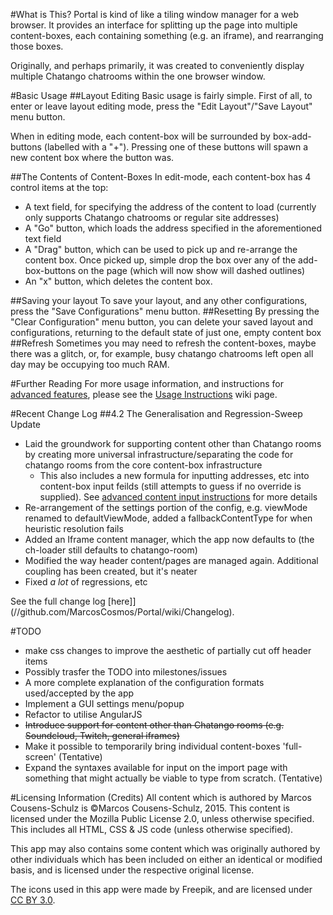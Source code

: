 #What is This?
Portal is kind of like a tiling window manager for a web browser. It provides an interface for splitting up the page into multiple content-boxes, each containing something (e.g. an iframe), and rearranging those boxes.

Originally, and perhaps primarily, it was created to conveniently display multiple Chatango chatrooms within the one browser window.

#Basic Usage
##Layout Editing
Basic usage is fairly simple. First of all, to enter or leave layout editing mode, press the "Edit Layout"/"Save Layout" menu button.

When in editing mode, each content-box will be surrounded by box-add-buttons (labelled with a "+"). Pressing one of these buttons will spawn a new content box where the button was.

##The Contents of Content-Boxes
In edit-mode, each content-box has 4 control items at the top:
- A text field, for specifying the address of the content to load (currently only supports Chatango chatrooms or regular site addresses)
- A "Go" button, which loads the address specified in the aforementioned text field
- A "Drag" button, which can be used to pick up and re-arrange the content box. Once picked up, simple drop the box over any of the add-box-buttons on the page (which will now show will dashed outlines)
- An "x" button, which deletes the content box.

##Saving your layout
To save your layout, and any other configurations, press the "Save Configurations" menu button.
##Resetting
By pressing the "Clear Configuration" menu button, you can delete your saved layout and configurations, returning to the default state of just one, empty content box
##Refresh
Sometimes you may need to refresh the content-boxes, maybe there was a glitch, or, for example, busy chatango chatrooms left open all day may be occupying too much RAM.

#Further Reading
For more usage information, and instructions for [advanced features](//github.com/MarcosCosmos/Portal/wiki/Usage#advanced-input), please see the [Usage Instructions](//github.com/MarcosCosmos/Portal/wiki/Usage) wiki page. 

#Recent Change Log
##4.2
The Generalisation and Regression-Sweep Update
- Laid the groundwork for supporting content other than Chatango rooms by creating more universal infrastructure/separating the code for chatango rooms from the core content-box infrastructure
  - This also includes a new formula for inputting addresses, etc into content-box input feilds (still attempts to guess if no override is supplied). See [advanced content input instructions](//github.com/MarcosCosmos/Portal/wiki/Usage#advanced-input) for more details
- Re-arrangement of the settings portion of the config, e.g. viewMode renamed to defaultViewMode, added a fallbackContentType for when heuristic resolution fails
- Added an Iframe content manager, which the app now defaults to (the ch-loader still defaults to chatango-room)
- Modified the way header content/pages are managed again. Additional coupling has been created, but it's neater
- Fixed *a lot* of regressions, etc

See the full change log [here]](//github.com/MarcosCosmos/Portal/wiki/Changelog).

#TODO
- make css changes to improve the aesthetic of partially cut off header items
- Possibly trasfer the TODO into milestones/issues
- A more complete explanation of the configuration formats used/accepted by the app
- Implement a GUI settings menu/popup
- Refactor to utilise AngularJS
- ~~Introduce support for content other than Chatango rooms (e.g. Soundcloud, Twitch, general iframes)~~
- Make it possible to temporarily bring individual content-boxes 'full-screen' (Tentative)
- Expand the syntaxes available for input on the import page with something that might actually be viable to type from scratch. (Tentative)

#Licensing Information (Credits)
All content which is authored by Marcos Cousens-Schulz is &copy;Marcos Cousens-Schulz, 2015. This content is licensed under the Mozilla Public License 2.0, unless otherwise specified. This includes all HTML, CSS & JS code (unless otherwise specified).

This app may also contains some content which was originally authored by other individuals which has been included on either an identical or modified basis, and is licensed under the respective original license.

The icons used in this app were made by Freepik, and are licensed under  <a href="http://creativecommons.org/licenses/by/3.0/" title="Creative Commons BY 3.0">CC BY 3.0</a>.
